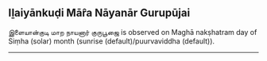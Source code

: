 ## Iḻaiyānkuḍi Mār̂a Nāyanār Gurupūjai
இளையான்குடி மாற நாயனார் குருபூஜை is observed on Maghā nakṣhatram day of Siṃha (solar) month (sunrise (default)/puurvaviddha (default)).



---

